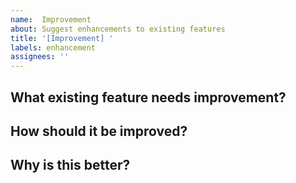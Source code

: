 ```yaml
---
name:  Improvement
about: Suggest enhancements to existing features
title: '[Improvement] '
labels: enhancement
assignees: ''
---
```

## What existing feature needs improvement?
<!-- Describe what you want to enhance -->

## How should it be improved?
<!-- Describe your suggested changes -->

## Why is this better?
<!-- Explain the benefits -->